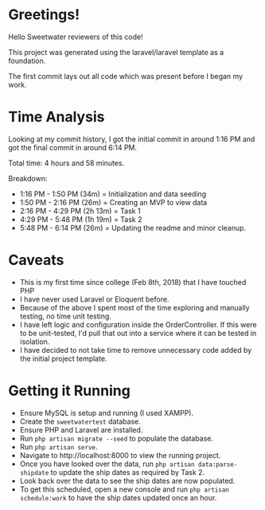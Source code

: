 # Greetings!

Hello Sweetwater reviewers of this code!

This project was generated using the laravel/laravel template as a foundation.

The first commit lays out all code which was present before I began my work.

# Time Analysis

Looking at my commit history, I got the initial commit in around 1:16 PM and got the final commit in around 6:14 PM.

Total time: 4 hours and 58 minutes.

Breakdown:
- 1:16 PM - 1:50 PM (34m) = Initialization and data seeding
- 1:50 PM - 2:16 PM (26m) = Creating an MVP to view data
- 2:16 PM - 4:29 PM (2h 13m) = Task 1
- 4:29 PM - 5:48 PM (1h 19m) = Task 2
- 5:48 PM - 6:14 PM (26m) = Updating the readme and minor cleanup.

# Caveats

* This is my first time since college (Feb 8th, 2018) that I have touched PHP
* I have never used Laravel or Eloquent before.
* Because of the above I spent most of the time exploring and manually testing, no time unit testing.
* I have left logic and configuration inside the OrderController. If this were to be unit-tested, I'd pull that out into a service where it can be tested in isolation.
* I have decided to not take time to remove unnecessary code added by the initial project template.

# Getting it Running

* Ensure MySQL is setup and running (I used XAMPP).
* Create the `sweetwatertest` database.
* Ensure PHP and Laravel are installed.
* Run `php artisan migrate --seed` to populate the database.
* Run `php artisan serve`.
* Navigate to http://localhost:8000 to view the running project.
* Once you have looked over the data, run `php artisan data:parse-shipdate` to update the ship dates as required by Task 2.
* Look back over the data to see the ship dates are now populated.
* To get this scheduled, open a new console and run `php artisan schedule:work` to have the ship dates updated once an hour.
